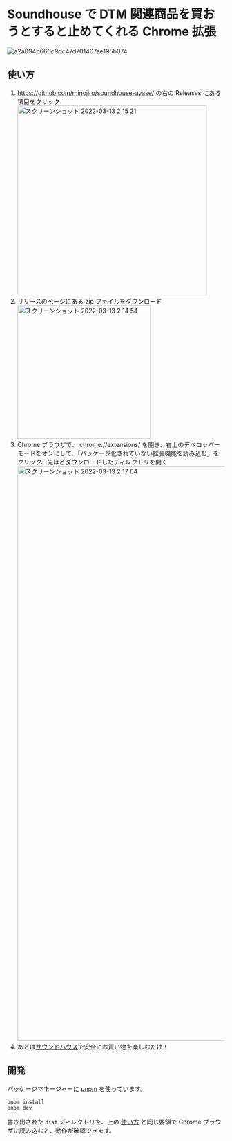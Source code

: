 # Soundhouse で DTM 関連商品を買おうとすると止めてくれる Chrome 拡張

![a2a094b666c9dc47d701467ae195b074](https://user-images.githubusercontent.com/5090244/158006432-127fddfc-44b9-44ed-a527-38b8f9b2bace.gif)


## 使い方

1. https://github.com/minojiro/soundhouse-ayase/ の右の Releases にある項目をクリック
    <img width="438" alt="スクリーンショット 2022-03-13 2 15 21" src="https://user-images.githubusercontent.com/5090244/158027942-0d6fca62-acab-4c2f-b9d5-02db8d0ad578.png">
1. リリースのページにある zip ファイルをダウンロード
    <img width="308" alt="スクリーンショット 2022-03-13 2 14 54" src="https://user-images.githubusercontent.com/5090244/158027940-40e137f6-fc33-4fe9-812f-4d690ac4d11b.png">
1. Chrome ブラウザで、 chrome://extensions/ を開き、右上のデベロッパーモードをオンにして、「パッケージ化されていない拡張機能を読み込む」をクリック、先ほどダウンロードしたディレクトリを開く
    <img width="1327" alt="スクリーンショット 2022-03-13 2 17 04" src="https://user-images.githubusercontent.com/5090244/158027946-af1e98e3-00ab-40cb-9147-f6654f26094f.png">
1. あとは[サウンドハウス](https://www.soundhouse.co.jp/)で安全にお買い物を楽しむだけ！

## 開発

パッケージマネージャーに [pnpm](https://github.com/pnpm/pnpm) を使っています。

```
pnpm install
pnpm dev
```

書き出された `dist` ディレクトリを、上の [使い方](#使い方) と同じ要領で Chrome ブラウザに読み込むと、動作が確認できます。
